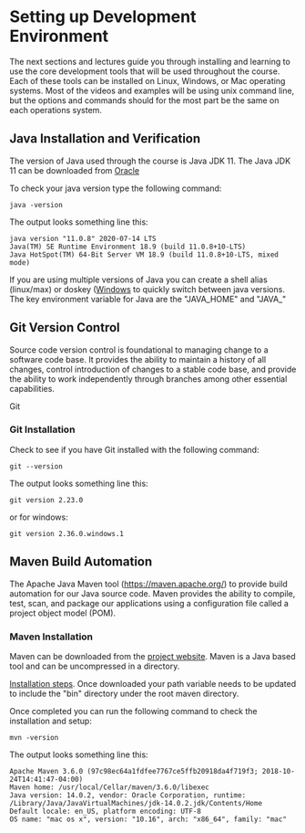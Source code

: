 # Setting up Development Environment

The next sections and lectures guide you through installing and learning to use the core development tools that will be used throughout the course.  Each of these tools can be installed on Linux, Windows, or Mac operating systems.  Most of the videos and examples will be using unix command line, but the options and commands should for the most part be the same on each operations system.

## Java Installation and Verification

The version of Java used through the course is Java JDK 11.  The Java JDK 11 can be downloaded from <a href="https://www.oracle.com/java/technologies/downloads/#java11" target="_blank">Oracle</a>

To check your java version type the following command:

    java -version

The output looks something line this:

    java version "11.0.8" 2020-07-14 LTS
    Java(TM) SE Runtime Environment 18.9 (build 11.0.8+10-LTS)
    Java HotSpot(TM) 64-Bit Server VM 18.9 (build 11.0.8+10-LTS, mixed mode)


If you are using multiple versions of Java you can  create a shell alias (linux/max) or doskey (<a href="https://stackoverflow.com/questions/47469310/switch-jdk-version-in-windows-10-cmd" target="_blank">Windows</a> to quickly switch between java versions.  The key environment variable for Java are the "JAVA_HOME" and "JAVA_"


## Git Version Control

Source code version control is foundational to managing change to a software code base.  It provides the ability to maintain a history of all changes, control introduction of changes to a stable code base, and provide the ability to work independently through branches among other essential capabilities.

Git

### Git Installation

Check to see if you have Git installed with the following command:

    git --version

The output looks something line this:

    git version 2.23.0

or for windows:

    git version 2.36.0.windows.1

## Maven Build Automation

The Apache Java Maven tool (https://maven.apache.org/) to provide build automation for our Java source code.  Maven provides the ability to compile, test, scan, and package our applications using a configuration file called a project object model (POM).

### Maven Installation

Maven can be downloaded from the <a href="https://maven.apache.org/download.cgi" target="_blank">project website</a>.  Maven is a Java based tool and can be uncompressed in a directory.

<a href="https://maven.apache.org/install.html" target="_blank">Installation steps</a>. Once downloaded your path variable needs to be updated to include the "bin" directory under the root maven directory.

Once completed you can run the following command to check the installation and setup:

    mvn -version

The output looks something line this:

    Apache Maven 3.6.0 (97c98ec64a1fdfee7767ce5ffb20918da4f719f3; 2018-10-24T14:41:47-04:00)
    Maven home: /usr/local/Cellar/maven/3.6.0/libexec
    Java version: 14.0.2, vendor: Oracle Corporation, runtime: /Library/Java/JavaVirtualMachines/jdk-14.0.2.jdk/Contents/Home
    Default locale: en_US, platform encoding: UTF-8
    OS name: "mac os x", version: "10.16", arch: "x86_64", family: "mac"




